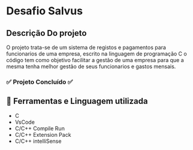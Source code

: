 <h1>
  Desafio Salvus
</h1>
<h2>
    Descrição Do projeto
</h2>
<p>
  O projeto trata-se de um sistema de registos e pagamentos para funcionarios de uma empresa, escrito na linguagem de programação C
  o código tem como objetivo facilitar a gestão de uma empresa para que a mesma tenha melhor gestão de seus funcionarios e gastos mensais.
</p>
<h3>
 ✅ Projeto Concluído ✅
</h3>
<h2>
  📄 Ferramentas e Linguagem utilizada
</h2>
<ul>
  <li> C </li>
  <li> VsCode </li>
  <li> C/C++ Compile Run </li>
  <li> C/C++ Extension Pack </li>
  <li> C/C++ intelliSense</li>
</ul>
